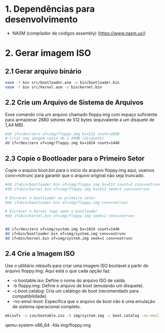 # 1. Dependências para desenvolvimento

- NASM (compilador de códigos assembly) (https://www.nasm.us/)

# 2. Gerar imagem ISO

## 2.1 Gerar arquivo binário

```bash
nasm -f bin src/bootloader.asm -o bin/bootloader.bin
nasm -f bin src/kernel.asm -o bin/kernel.bin
```

## 2.2 Crie um Arquivo de Sistema de Arquivos

Esse comando cria um arquivo chamado floppy.img com espaço suficiente para armazenar 2880 setores de 512 bytes (equivalente a um disquete de 1,44 MB).

```bash
#dd if=/dev/zero of=img/floppy.img bs=512 count=2880
# Criar uma imagem vazia de 1.44MB (disquete)
dd if=/dev/zero of=img/floppy.img bs=1024 count=1440
```

## 2.3 Copie o Bootloader para o Primeiro Setor

Copie o arquivo boot.bin para o início do arquivo floppy.img aqui, usamos conv=notrunc para garantir que o arquivo original não seja truncado.

```bash
#dd if=bin/bootloader.bin of=img/floppy.img bs=512 count=1 conv=notrunc
#dd if=bin/kernel.bin of=img/floppy.img bs=512 seek=1 conv=notrunc

# Escrever o bootloader no primeiro setor
#dd if=bin/bootloader.bin of=img/floppy.img conv=notrunc

# Escrever o kernel logo após o bootloader
#dd if=bin/kernel.bin of=img/floppy.img seek=1 conv=notrunc


dd if=/dev/zero of=img/system.img bs=1024 count=1440
dd if=bin/bootloader.bin of=img/system.img conv=notrunc
dd if=bin/kernel.bin of=img/system.img seek=1 conv=notrunc

```

## 2.4 Crie a Imagem ISO

Use o utilitário mkisofs para criar uma imagem ISO bootável a partir do arquivo floppy.img:
Aqui está o que cada opção faz:

- -o bootable.iso: Define o nome do arquivo ISO de saída.
- -b floppy.img: Define o arquivo de boot (emulando um disquete).
- -c boot.catalog: Cria um catálogo de boot (recomendado para compatibilidade).
- -no-emul-boot: Especifica que o arquivo de boot não é uma emulação de sistema operacional completo.

```bash
mkisofs -o iso/bootable.iso -b img/system.img -c boot.catalog -no-emul-boot -boot-load-size 4 -boot-info-table .

```

qemu-system-x86_64 -fda img/floppy.img
